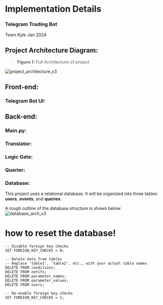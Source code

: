 # Implementation Details
### Telegram Trading Bot
Team Kyle Jan 2024

## Project Architecture Diagram:
> **Figure 1:** Full Architecture of project 

![project_architecture_v3](https://github.com/0xBcamp/Kyle-janus-dragon/assets/81604772/ab408832-f094-40cd-8fa5-77d87e6e802c)

## Front-end:
### Telegram Bot UI:

## Back-end:

### Main.py:
### Translator:
### Logic Gate:
### Querier:

### Database:
This project uses a relational database. It will be organized into three tables: **users**, **events**, and **queries**.

A rough outline of the database structure is shown below:
![database_arch_v3](https://github.com/0xBcamp/Kyle-janus-dragon/assets/81604772/b26dd131-de0a-4f38-9424-73664456dba2)

# how to reset the database!
```
-- Disable foreign key checks
SET FOREIGN_KEY_CHECKS = 0;

-- Delete data from tables
-- Replace 'table1', 'table2', etc., with your actual table names
DELETE FROM conditions;
DELETE FROM notifs;
DELETE FROM parameter_names;
DELETE FROM parameter_values;
DELETE FROM users;

-- Re-enable foreign key checks
SET FOREIGN_KEY_CHECKS = 1;
```

